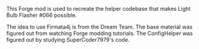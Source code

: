 This Forge mod is used to recreate the helper codebase that makes Light Bulb Flasher #066 possible. 

The idea to use Firmata4j is from the Dream Team. 
The base material was figured out from watching Forge modding tutorials. 
The ConfigHelper was figured out by studying SuperCoder7979's code. 
